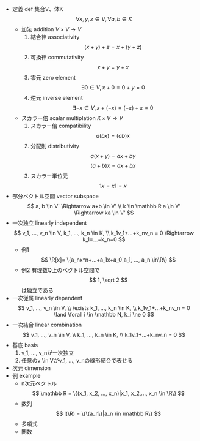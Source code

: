 - 定義 def
    集合V、体K
    $$ \forall x, y, z \in V, \forall a, b \in K $$
    - 加法 addition $V \times V \rightarrow V$
        1. 結合律 associativity
            $$ (x+y)+z=x+(y+z) $$
        2. 可換律 commutativity
            $$ x+y = y+x $$
        3. 零元 zero element
            $$ \exists0 \in V, x+0=0+y=0 $$
        4. 逆元 inverse element
            $$ \exists -x \in V, x +(-x) = (-x)+x = 0 $$
    - スカラー倍 scalar multiplation $K \times V \rightarrow V$
        1. スカラー倍 compatibility
            $$ a(b x) = (ab)x $$
        2. 分配則 distributivity
            $$ a(x+y) = ax +by $$
            $$ (a+b)x = ax + bx $$
        3. スカラー単位元
            $$ 1x = x1 = x $$
- 部分ベクトル空間 vector subspace
    $$ a, b \in V' \Rightarrow a+b \in V' \\ k \in \mathbb R a \in V' \Rightarrow ka \in V' $$
- 一次独立 linearly independent
    $$ v_1, ..., v_n \in V, k_1, ..., k_n \in K, \\ k_1v_1+...+k_nv_n = 0 \Rightarrow k_1=...=k_n=0 $$
    - 例1
        $$ \R[x]= \{a_nx^n+...+a_1x+a_0|a_1, ..., a_n \in\R\} $$
    - 例2
        有理数Q上のベクトル空間で
        $$ 1, \sqrt 2 $$
        は独立である
- 一次従属 linearly dependent
    $$ v_1, ..., v_n \in V, \\ \exists k_1, ..., k_n \in K, \\ k_1v_1+...+k_nv_n = 0 \land \forall i \in \mathbb N, k_i \ne 0 $$
- 一次結合 linear combination
    $$ v_1, ..., v_n \in V, \\ k_1, ..., k_n \in K, \\ k_1v_1+...+k_nv_n = 0 $$
- 基底 basis
    1. v_1, …, v_nが一次独立
    2. 任意のv \in Vがv_1, …, v_nの線形結合で表せる
- 次元 dimension
- 例 example
    - n次元ベクトル
        $$ \mathbb R = \{(x_1, x_2, ..., x_n)|x_1, x_2,..., x_n \in \R\} $$
    - 数列
        $$ l(\R) = \{\{a_n\}|a_n \in \mathbb R\} $$
    - 多項式
    - 関数
